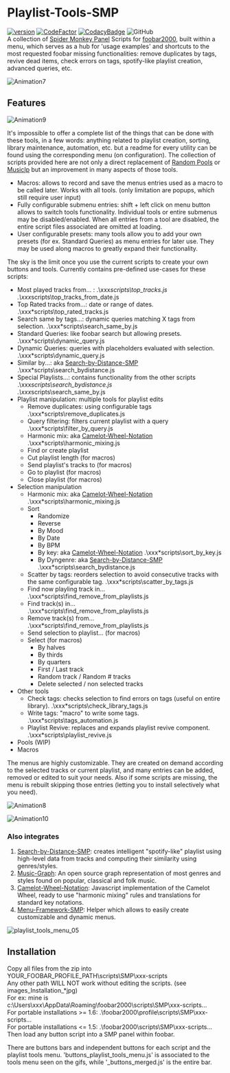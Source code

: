 # Playlist-Tools-SMP
[![version][version_badge]][changelog]
[![CodeFactor][codefactor_badge]](https://www.codefactor.io/repository/github/regorxxx/Playlist-Tools-SMP/overview/main)
[![CodacyBadge][codacy_badge]](https://www.codacy.com/gh/regorxxx/Playlist-Tools-SMP/dashboard?utm_source=github.com&amp;utm_medium=referral&amp;utm_content=regorxxx/Playlist-Tools-SMP&amp;utm_campaign=Badge_Grade)
![GitHub](https://img.shields.io/github/license/regorxxx/Playlist-Tools-SMP)  
A collection of [Spider Monkey Panel](https://theqwertiest.github.io/foo_spider_monkey_panel) Scripts for [foobar2000](https://www.foobar2000.org), built within a menu, which serves as a hub for 'usage examples' and shortcuts to the most requested foobar missing functionalities: remove duplicates by tags, revive dead items, check errors on tags, spotify-like playlist creation, advanced queries, etc.

![Animation7](https://user-images.githubusercontent.com/83307074/116756221-471e8500-a9fb-11eb-96c9-2c269bf91fef.gif)

## Features

![Animation9](https://user-images.githubusercontent.com/83307074/116756215-44239480-a9fb-11eb-8489-b56a178c70f4.gif)

It's impossible to offer a complete list of the things that can be done with these tools, in a few words: anything related to playlist creation, sorting, library maintenance, automation, etc. but a readme for every utility can be found using the corresponding menu (on configuration). The collection of scripts provided here are not only a direct replacement of [Random Pools](https://www.foobar2000.org/components/view/foo_random_pools) or [MusicIp](https://www.spicefly.com/section.php?section=musicip) but an improvement in many aspects of those tools.

* Macros: allows to record and save the menus entries used as a macro to be called later. Works with all tools. (only limitation are popups, which still require user input)
* Fully configurable submenu entries: shift + left click on menu button allows to switch tools functionality. Individual tools or entire submenus may be disabled/enabled. When all entries from a tool are disabled, the entire script files associated are omitted at loading.
* User configurable presets: many tools allow you to add your own presets (for ex. Standard Queries) as menu entries for later use. They may be used along macros to greatly expand their functionality.

The sky is the limit once you use the current scripts to create your own buttons and tools. Currently contains pre-defined use-cases for these scripts:
* Most played tracks from... :
	.\xxx*scripts\top_tracks.js  
	.\xxx*scripts\top_tracks_from_date.js  
* Top Rated tracks from...: date or range of dates.
	.\xxx*scripts\top_rated_tracks.js  
* Search same by tags...: dynamic queries matching X tags from selection.
	.\xxx*scripts\search_same_by.js
* Standard Queries: like foobar search but allowing presets.
	.\xxx*scripts\dynamic_query.js
* Dynamic Queries: queries with placeholders evaluated with selection.
	.\xxx*scripts\dynamic_query.js
* Similar by...: aka [Search-by-Distance-SMP](https://github.com/regorxxx/Search-by-Distance-SMP)
	.\xxx*scripts\search_bydistance.js
* Special Playlists...: contains functionality from the other scripts
	.\xxx*scripts\search_bydistance.js  
	.\xxx*scripts\search_same_by.js  
* Playlist manipulation: multiple tools for playlist edits
	* Remove duplicates: using configurable tags
		.\xxx*scripts\remove_duplicates.js
	* Query filtering: filters current playlist with a query
		.\xxx*scripts\filter_by_query.js
	* Harmonic mix: aka [Camelot-Wheel-Notation](https://github.com/regorxxx/Camelot-Wheel-Notation)
		.\xxx*scripts\harmonic_mixing.js
	* Find or create playlist
	* Cut playlist length (for macros) 
	* Send playlist's tracks to (for macros) 
	* Go to playlist (for macros) 
	* Close playlist (for macros) 
* Selection manipulation 
	* Harmonic mix: aka [Camelot-Wheel-Notation](https://github.com/regorxxx/Camelot-Wheel-Notation)
		.\xxx*scripts\harmonic_mixing.js
	* Sort  
		* Randomize  
		* Reverse  
		* By Mood  
		* By Date  
		* By BPM  
		* By key: aka [Camelot-Wheel-Notation](https://github.com/regorxxx/Camelot-Wheel-Notation)
			.\xxx*scripts\sort_by_key.js
		* By Dyngenre: aka [Search-by-Distance-SMP](https://github.com/regorxxx/Search-by-Distance-SMP)
			.\xxx*scripts\search_bydistance.js
	* Scatter by tags: reorders selection to avoid consecutive tracks with the same configurable tag.
		.\xxx*scripts\scatter_by_tags.js
	* Find now playling track in...  
		.\xxx*scripts\find_remove_from_playlists.js
	* Find track(s) in...  
		.\xxx*scripts\find_remove_from_playlists.js
	* Remove track(s) from...  
		.\xxx*scripts\find_remove_from_playlists.js
	* Send selection to playlist... (for macros)  
	* Select (for macros)  
		* By halves
		* By thirds
		* By quarters
		* First / Last track
		* Random track / Random # tracks
		* Delete selected / non selected tracks
* Other tools  
	* Check tags: checks selection to find errors on tags (useful on entire library).
		.\xxx*scripts\check_library_tags.js
	* Write tags: "macro" to write some tags.
		.\xxx*scripts\tags_automation.js
	* Playlist Revive: replaces and expands playlist revive component.
		.\xxx*scripts\playlist_revive.js
* Pools (WIP)  
* Macros  

The menus are highly customizable. They are created on demand according to the selected tracks or current playlist, and many entries can be added, removed or edited to suit your needs. Also if some scripts are missing, the menu is rebuilt skipping those entries (letting you to install selectively what you need).

![Animation8](https://user-images.githubusercontent.com/83307074/116756213-4259d100-a9fb-11eb-9452-657389977f69.gif)

![Animation10](https://user-images.githubusercontent.com/83307074/116756219-4685ee80-a9fb-11eb-80be-413f0e691dd4.gif)

### Also integrates
 1. [Search-by-Distance-SMP](https://github.com/regorxxx/Search-by-Distance-SMP): creates intelligent "spotify-like" playlist using high-level data from tracks and computing their similarity using genres/styles.
 2. [Music-Graph](https://github.com/regorxxx/Music-Graph): An open source graph representation of most genres and styles found on popular, classical and folk music.
 3. [Camelot-Wheel-Notation](https://github.com/regorxxx/Camelot-Wheel-Notation): Javascript implementation of the Camelot Wheel, ready to use "harmonic mixing" rules and translations for standard key notations.
 4. [Menu-Framework-SMP](https://github.com/regorxxx/Menu-Framework-SMP): Helper which allows to easily create customizable and dynamic menus.

![playlist_tools_menu_05](https://user-images.githubusercontent.com/83307074/116759000-cebac280-aa00-11eb-8a81-9a450e13205a.gif)

## Installation
Copy all files from the zip into YOUR_FOOBAR_PROFILE_PATH\scripts\SMP\xxx-scripts  
Any other path WILL NOT work without editing the scripts. (see images\_Installation_*jpg)  
For ex: mine is c:\Users\xxx\AppData\Roaming\foobar2000\scripts\SMP\xxx-scripts\...  
For portable installations >= 1.6: .\foobar2000\profile\scripts\SMP\xxx-scripts\...  
For portable installations <= 1.5: .\foobar2000\scripts\SMP\xxx-scripts\...  
Then load any button script into a SMP panel within foobar.  

There are buttons bars and independent buttons for each script and the playlist tools menu. 'buttons_playlist_tools_menu.js' is associated to the tools menu seen on the gifs, while '_buttons_merged.js' is the entire bar.

[changelog]: CHANGELOG.md
[version_badge]: https://img.shields.io/github/release/regorxxx/Playlist-Tools-SMP.svg
[codacy_badge]: https://api.codacy.com/project/badge/Grade/e04be28637dd40d99fae7bd92f740677
[codefactor_badge]: https://www.codefactor.io/repository/github/regorxxx/Playlist-Tools-SMP/badge/main
